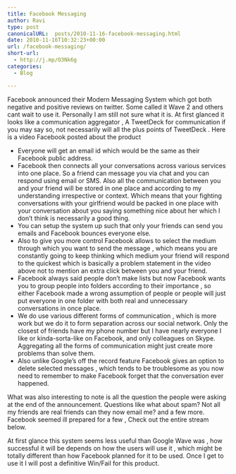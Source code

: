 ```yaml
---
title: Facebook Messaging
author: Ravi
type: post
canonicalURL:  posts/2010-11-16-facebook-messaging.html
date: 2010-11-16T10:32:23+00:00
url: /facebook-messaging/
short-url:
  - http://j.mp/O3Nk6g
categories:
  - Blog

---
```

Facebook announced their Modern Messaging System which got both negative and positive reviews on twitter. Some called it Wave 2 and others cant wait to use it. Personally I am still not sure what it is. At first glanced it looks like a communication aggregator , A TweetDeck for communication if you may say so, not necessarily will all the plus points of TweetDeck . Here is a video Facebook posted about the product

- Everyone will get an email id which would be the same as their Facebook public address.
- Facebook then connects all your conversations across various services into one place. So a friend can message you via chat and you can respond using email or SMS. Also all the communication between you and your friend will be stored in one place and according to my understanding irrespective or context. Which means that your fighting conversations with your girlfriend would be packed in one place with your conversation about you saying something nice about her which I don&#8217;t think is necessarily a good thing.
- You can setup the system up such that only your friends can send you emails and Facebook bounces everyone else.
- Also to give you more control Facebook allows to select the medium through which you want to send the message , which means you are constantly going to keep thinking which medium your friend will respond to the quickest which is basically a problem statement in the video above not to mention an extra click between you and your friend.
- Facebook always said people don&#8217;t make lists but now Facebook wants you to group people into folders according to their importance , so either Facebook made a wrong assumption of people or people will just put everyone in one folder with both real and unnecessary conversations in once place.
- We do use various different forms of communication , which is more work but we do it to form separation across our social network. Only the closest of friends have my phone number but I have nearly everyone I like or kinda-sorta-like on Facebook, and only colleagues on Skype. Aggregating all the forms of communication might just create more problems than solve them.
- Also unlike Google’s off the record feature Facebook gives an option to delete selected messages , which tends to be troublesome as you now need to remember to make Facebook forget that the conversation ever happened.

What was also interesting to note is all the question the people were asking at the end of the announcement. Questions like what about spam? Not all my friends are real friends can they now email me? and a few more. Facebook seemed ill prepared for a few , Check out the entire stream below.

At first glance this system seems less useful than Google Wave was , how successful it will be depends on how the users will use it , which might be totally different than how Facebook planned for it to be used. Once I get to use it I will post a definitive Win/Fail for this product.